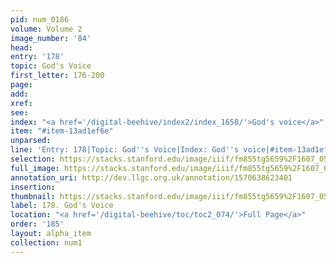 ```yaml
---
pid: num_0186
volume: Volume 2
image_number: '84'
head: 
entry: '178'
topic: God's Voice
first_letter: 176-200
page: 
add: 
xref: 
see: 
index: "<a href='/digital-beehive/index2/index_1658/'>God's voice</a>"
item: "#item-13ad1ef6e"
unparsed: 
line: 'Entry: 178|Topic: God''s Voice|Index: God''s voice|#item-13ad1ef6e'
selection: https://stacks.stanford.edu/image/iiif/fm855tg5659%2F1607_0551/819,3619,3013,312/full/0/default.jpg
full_image: https://stacks.stanford.edu/image/iiif/fm855tg5659%2F1607_0551/full/full/0/default.jpg
annotation_uri: http://dev.llgc.org.uk/annotation/1570638623401
insertion: 
thumbnail: https://stacks.stanford.edu/image/iiif/fm855tg5659%2F1607_0551/819,3619,600,180/250,/0/default.jpg
label: 178. God's Voice
location: "<a href='/digital-beehive/toc/toc2_074/'>Full Page</a>"
order: '185'
layout: alpha_item
collection: num1
---
```

